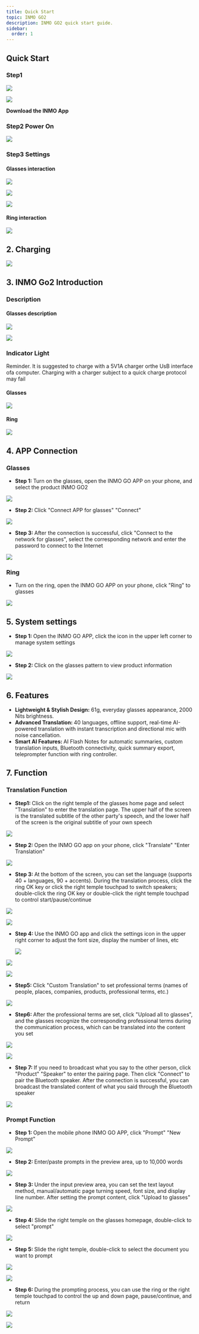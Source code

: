 ```yaml
---
title: Quick Start
topic: INMO GO2
description: INMO GO2 quick start guide.
sidebar:
  order: 1
---
```

## Quick Start

### Step1

[![](public/icons/google-download.svg)](https://play.google.com/store/apps/details?id=com.inmo.inmoglasses)

[![](public/icons/apple-download.svg)](https://apps.apple.com/in/app/inmo-go/id6479473374)

**Download the  INMO App**

### Step2   Power On

![](public/images/go2/go2-user-poweron.png)

### Step3 Settings

#### Glasses interaction

![](public/images/go2/go2-user-setting-1.png)

![](public/images/go2/go2-user-setting-2.png)

![](public/images/go2/go2-user-setting-3.png)

#### **Ring interaction**

![](public/images/go2/go2-user-ring-1.png)

## 2. Charging

![](public/images/go2/go2-user-charging.png)

## 3. INMO Go2 Introduction

### Description

#### **Glasses description**

![](public/images/go2/go2-user-description-1.png)

![](public/images/go2/go2-user-description-2.png)

### Indicator Light

Reminder. lt is suggested to charge with a 5V1A charger orthe UsB interface ofa computer. Charging with a charger subject to a quick charge protocol may fail

#### **Glasses**

![](public/images/go2/go2-user-indicator-1.png)

#### **Ring**

![](public/images/go2/go2-user-indicator-2.png)

## 4. APP Connection

### Glasses

* **Step 1:&#x20;**&#x54;urn on the glasses, open the INMO GO APP on your phone, and select the product INMO GO2

![](public/images/go2/go2-user-screenshot-1.png)

* **Step 2:&#x20;**&#x43;lick "Connect APP for glasses" "Connect"

![](public/images/go2/go2-user-screenshot-2.png)

* **Step 3:&#x20;**&#x41;fter the connection is successful, click "Connect to the network for glasses", select the corresponding network and enter the password to connect to the Internet

![](public/images/go2/go2-user-screenshot-3.png)

### Ring

* Turn on the ring, open the INMO GO APP on your phone, click "Ring" to glasses

![](public/images/go2/go2-user-screenshot-4.png)

## 5. System settings

* **Step 1:&#x20;**&#x4F;pen the INMO GO APP, click the icon in the upper left corner to manage system settings

![](public/images/go2/go2-user-screenshot-5.png)

* **Step 2:&#x20;**&#x43;lick on the glasses pattern to view product information

![](public/images/go2/go2-user-screenshot-6.png)

## 6. Features

* **Lightweight & Stylish Design:** 61g, everyday glasses appearance, 2000 Nits brightness.
* **Advanced Translation:&#x20;**&#x34;0 languages, offline support, real-time AI-powered translation with instant transcription and directional mic with noise cancellation.
* **Smart AI Features:&#x20;**&#x41;I Flash Notes for automatic summaries, custom translation inputs, Bluetooth connectivity, quick summary export, teleprompter function with ring controller.

## 7. Function

### Translation Function

* **Step1:&#x20;**&#x43;lick on the right temple of the glasses home page and select "Translation" to enter the translation page. The upper half of the screen is the translated subtitle of the other party's speech, and the lower half of the screen is the original subtitle of your own speech

![](public/images/go2/go2-user-screenshot-7.png)

* **Step 2:&#x20;**&#x4F;pen the INMO GO app on your phone, click "Translate"  "Enter Translation"

![](public/images/go2/go2-user-screenshot-8.png)

* **Step 3:&#x20;**&#x41;t the bottom of the screen, you can set the language (supports 40 + languages, 90 + accents). During the translation process, click the ring OK key or click the right temple touchpad to switch speakers; double-click the ring OK key or double-click the right temple touchpad to control start/pause/continue

![](public/images/go2/go2-user-screenshot-8.png)

![](public/images/go2/go2-user-screenshot-9.png)

* **Step 4:&#x20;**&#x55;se the INMO GO app and click the settings icon in the upper right corner to adjust the font size, display the number of lines, etc

  ![](public/images/go2/go2-user-screenshot-10.png)

![](public/images/go2/go2-user-screenshot-11.png)

![](public/images/go2/go2-user-screenshot-12.png)

* **Step5:&#x20;**&#x43;lick "Custom Translation" to set professional terms (names of people, places, companies, products, professional terms, etc.)

![](public/images/go2/go2-user-screenshot-13.png)

* **Step6:&#x20;**&#x41;fter the professional terms are set, click "Upload all to glasses", and the glasses recognize the corresponding professional terms during the communication process, which can be translated into the content you set

![](public/images/go2/go2-user-screenshot-14.png)

![](public/images/go2/go2-user-screenshot-15.png)

* **Step 7:&#x20;**&#x49;f you need to broadcast what you say to the other person, click "Product"  "Speaker" to enter the pairing page. Then click "Connect" to pair the Bluetooth speaker. After the connection is successful, you can broadcast the translated content of what you said through the Bluetooth speaker

![](public/images/go2/go2-user-screenshot-16.png)

### Prompt Function

* **Step 1:&#x20;**&#x4F;pen the mobile phone INMO GO APP, click "Prompt"  "New Prompt"

![](public/images/go2/go2-user-screenshot-17.png)

* **Step 2:&#x20;**&#x45;nter/paste prompts in the preview area, up to 10,000 words

![](public/images/go2/go2-user-screenshot-18.png)

* **Step 3:&#x20;**&#x55;nder the input preview area, you can set the text layout method, manual/automatic page turning speed, font size, and display line number. After setting the prompt content, click "Upload to glasses"

![](public/images/go2/go2-user-screenshot-19.png)

* **Step 4:&#x20;**&#x53;lide the right temple on the glasses homepage, double-click to select "prompt"

![](public/images/go2/go2-user-screenshot-20.png)

* **Step 5:&#x20;**&#x53;lide the right temple, double-click to select the document you want to prompt

![](public/images/go2/go2-user-screenshot-21.png)

![](public/images/go2/go2-user-screenshot-22.png)

* **Step 6:&#x20;**&#x44;uring the prompting process, you can use the ring or the right temple touchpad to control the up and down page, pause/continue, and return

![](public/images/go2/go2-user-screenshot-23.png)

![](public/images/go2/go2-user-screenshot-25.png)
